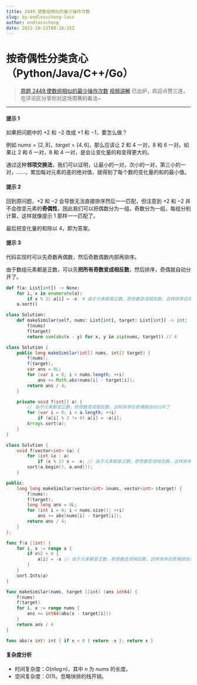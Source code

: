 ```yaml
---
title: 2449.使数组相似的最少操作次数
slug: by-endlesscheng-lusx
author: endlesscheng
date: 2022-10-23T08:18:25Z
---
```

# 按奇偶性分类贪心（Python/Java/C++/Go）
 
> [原题 2449.使数组相似的最少操作次数](https://leetcode.cn/problems/minimum-number-of-operations-to-make-arrays-similar)
[视频讲解](https://www.bilibili.com/video/BV1ne4y1e7nu) 已出炉，欢迎点赞三连，在评论区分享你对这场周赛的看法~

---

#### 提示 1

如果把问题中的 $+2$ 和 $-2$ 改成 $+1$ 和 $-1$，要怎么做？

例如 $\textit{nums}=[2,8]$，$\textit{target}=[4,6]$，那么应该让 $2$ 和 $4$ 一对，$8$ 和 $6$ 一对。如果让 $2$ 和 $6$ 一对，$8$ 和 $4$ 一对，是会让变化量的和变得更大的。

通过这种**邻项交换法**，我们可以证明，让最小的一对，次小的一对，第三小的一对，……，累加每对元素的差的绝对值，就得到了每个数的变化量的和的最小值。

#### 提示 2

回到原问题，$+2$ 和 $-2$ 会导致无法直接排序然后一一匹配，但注意到 $+2$ 和 $-2$ 并不会改变元素的**奇偶性**，因此我们可以把偶数分为一组，奇数分为一组，每组分别计算，这样就像提示 1 那样一一匹配了。

最后把变化量的和除以 $4$，即为答案。

#### 提示 3

代码实现时可以先奇数再偶数，然后奇数偶数内部再排序。

由于数组元素都是正数，可以先**把所有奇数变成相反数**，然后排序，奇偶就自动分开了。

```py [sol1-Python3]
def f(a: List[int]) -> None:
    for i, x in enumerate(a):
        if x % 2: a[i] = -x  # 由于元素都是正数，把奇数变成相反数，这样排序后奇偶就自动分开了
    a.sort()

class Solution:
    def makeSimilar(self, nums: List[int], target: List[int]) -> int:
        f(nums)
        f(target)
        return sum(abs(x - y) for x, y in zip(nums, target)) // 4
```

```java [sol1-Java]
class Solution {
    public long makeSimilar(int[] nums, int[] target) {
        f(nums);
        f(target);
        var ans = 0L;
        for (var i = 0; i < nums.length; ++i)
            ans += Math.abs(nums[i] - target[i]);
        return ans / 4;
    }

    private void f(int[] a) {
        // 由于元素都是正数，把奇数变成相反数，这样排序后奇偶就自动分开了
        for (var i = 0; i < a.length; ++i)
            if (a[i] % 2 != 0) a[i] = -a[i];
        Arrays.sort(a);
    }
}
```

```cpp [sol1-C++]
class Solution {
    void f(vector<int> &a) {
        for (int &x : a)
            if (x % 2) x = -x; // 由于元素都是正数，把奇数变成相反数，这样排序后奇偶就自动分开了
        sort(a.begin(), a.end());
    }

public:
    long long makeSimilar(vector<int> &nums, vector<int> &target) {
        f(nums);
        f(target);
        long long ans = 0L;
        for (int i = 0; i < nums.size(); ++i)
            ans += abs(nums[i] - target[i]);
        return ans / 4;
    }
};
```

```go [sol1-Go]
func f(a []int) {
	for i, x := range a {
		if x%2 > 0 {
			a[i] = -x // 由于元素都是正数，把奇数变成相反数，这样排序后奇偶就自动分开了
		}
	}
	sort.Ints(a)
}

func makeSimilar(nums, target []int) (ans int64) {
	f(nums)
	f(target)
	for i, x := range nums {
		ans += int64(abs(x - target[i]))
	}
	return ans / 4
}

func abs(x int) int { if x < 0 { return -x }; return x }
```

#### 复杂度分析

- 时间复杂度：$O(n\log n)$，其中 $n$ 为 $\textit{nums}$ 的长度。
- 空间复杂度：$O(1)$。忽略快排的栈开销。

